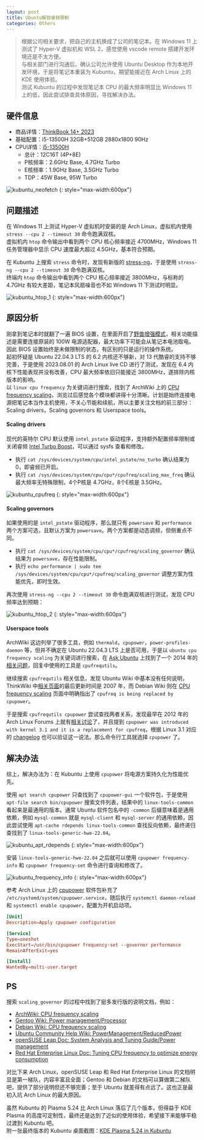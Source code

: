 ```yaml
---
layout: post
title: Ubuntu解锁睿频限制
categories: Others
---
```


> 根据公司相关要求，把自己的主机换成了公司的笔记本。在 Windows 11 上测试了 Hyper-V 虚拟机和 WSL 2，感觉使用 vscode remote 搭建开发环境还是不太方便。  
> 与相关部门进行沟通后，确认公司允许使用 Ubuntu Desktop 作为本地开发环境，于是将笔记本重装为 Kubuntu，期望能接近在 Arch Linux 上的 KDE 使用体验。  
> 测试 Kubuntu 的过程中发现笔记本 CPU 的最大频率明显比 Windows 11 上的低，因此尝试排查具体原因，寻找解决办法。  

<!-- more -->

## 硬件信息
* 商品详情：[ThinkBook 14+ 2023](https://tk.lenovo.com.cn/product/1028280.html)
* 基础配置：i5-13500H 32GB+512GB 2880x1800 90Hz
* CPU详情：[i5-13500H](https://www.intel.cn/content/www/cn/zh/products/sku/232147/intel-core-i513500h-processor-18m-cache-up-to-4-70-ghz/specifications.html)
  * 总计：12C16T (4P+8E)
  * P核频率：2.6GHz Base, 4.7GHz Turbo
  * E核频率：1.9GHz Base, 3.5GHz Turbo
  * TDP：45W Base, 95W Turbo

![kubuntu_neofetch](/public/image/kubuntu_neofetch.webp)
{: style="max-width:600px"}

## 问题描述
在 Windows 11 上测试 Hyper-V 虚拟机时安装的是 Arch Linux，虚拟机内使用 `stress --cpu 2 --timeout 30` 命令跑满双核。  
虚拟机内 `htop` 命令输出中看到两个 CPU 核心频率接近 4700MHz，Windows 11 任务管理器中显示 CPU 速度最大超过 4.5GHz，基本符合预期。  

在 Kubuntu 上搜索 `stress` 命令时，发现有新版的 [stress-ng](https://github.com/ColinIanKing/stress-ng)，于是使用 `stress-ng --cpu 2 --timeout 30` 命令跑满双核。  
终端内 `htop` 命令输出中看到两个 CPU 核心频率接近 3800MHz，与标称的 4.7GHz 有较大差距，笔记本风扇噪音也不如 Windows 11 下测试时明显。  

![kubuntu_htop_1](/public/image/kubuntu_htop_1.webp)
{: style="max-width:600px"}

## 原因分析
刚拿到笔记本时就翻了一遍 BIOS 设置，在里面开启了[野兽增强模式](https://iknowledge.lenovo.com.cn/detail/203754)，相关功能描述是需要连接原装的 100W 电源适配器，最大功率下可能会从笔记本电池取电。因此 BIOS 设置始终是未做限制的状态，有区别的只是运行的操作系统。  
起初怀疑是 Ubuntu 22.04.3 LTS 的 6.2 内核还不够新，对 13 代酷睿的支持不够完善，于是使用 2023.08.01 的 Arch Linux live CD 进行了测试，发现在 6.4 内核下性能表现并没有改善，CPU 最大频率依旧只能接近 3800MHz，遂排除内核版本的影响。  
以 `linux cpu frequency` 为关键词进行搜索，找到了 ArchWiki 上的 [CPU frequency scaling](https://wiki.archlinux.org/title/CPU_frequency_scaling)，浏览过后感觉各个模块都讲得十分清晰。计划是始终连接电源把笔记本当作主机使用，不关心节能和续航，所以主要关注文档的前三部分：Scaling drivers，Scaling governors 和 Userspace tools。  

#### Scaling drivers
现代的英特尔 CPU 默认使用 `intel_pstate` 驱动程序，支持额外配置频率限制或关闭睿频 [Intel Turbo Boost](https://en.wikipedia.org/wiki/Intel_Turbo_Boost)，可以通过 sysfs 查看和修改。  
* 执行 `cat /sys/devices/system/cpu/intel_pstate/no_turbo` 确认结果为 0，即睿频已开启。
* 执行 `cat /sys/devices/system/cpu/cpu*/cpufreq/scaling_max_freq` 确认最大频率无特殊限制，4个P核是 4.7GHz，8个E核是 3.5GHz。

![kubuntu_cpufreq](/public/image/kubuntu_cpufreq.webp)
{: style="max-width:600px"}

#### Scaling governors
如果使用的是 `intel_pstate` 驱动程序，那么就只有 `powersave` 和 `performance` 两个方案可选，且默认方案为 `powersave`。两个方案都是动态调频，但侧重点不同。  
* 执行 `cat /sys/devices/system/cpu/cpu*/cpufreq/scaling_governor` 确认结果为 `powersave`，存在性能限制。
* 执行 `echo performance | sudo tee /sys/devices/system/cpu/cpu*/cpufreq/scaling_governor` 调整方案为性能优先，即时生效。

再次使用 `stress-ng --cpu 2 --timeout 30` 命令跑满双核进行测试，发现 CPU 频率达到预期：  

![kubuntu_htop_2](/public/image/kubuntu_htop_2.webp)
{: style="max-width:600px"}

#### Userspace tools
ArchWiki 这边列举了很多工具，例如 `thermald`，`cpupower`，`power-profiles-daemon` 等，但并不确定在 Ubuntu 22.04.3 LTS 上是否可用，于是以 `ubuntu cpu frequency scaling` 为关键词进行搜索，在 [Ask Ubuntu](https://askubuntu.com) 上找到了一个 2014 年的[相关问题](https://askubuntu.com/questions/523640/how-i-can-disable-cpu-frequency-scaling-and-set-the-system-to-performance)，回复中使用的工具是 `cpufrequtils`。  

继续搜索 `cpufrequtils` 相关信息，发现 Ubuntu Wiki 中基本没有任何说明，ThinkWiki 中[相关页面](https://www.thinkwiki.org/wiki/How_to_use_cpufrequtils)的最后更新时间是 2007 年，而 Debian Wiki 则在 [CPU frequency scaling](https://wiki.debian.org/CpuFrequencyScaling) 页面中明确指出了 `cpufreq is being replaced by cpupower`。  

于是搜索 `cpufrequtils cpupower` 尝试查找两者关系，发现最早在 2012 年的 Arch Linux Forums 上就有[相关讨论](https://bbs.archlinux.org/viewtopic.php?id=135820)了，并且提到 `cpupower was introduced with kernel 3.1 and it is a replacement for cpufreq`，根据 Linux 3.1 对应的 [changelog](https://kernelnewbies.org/Linux_3.1#cpupowerutils) 也可以验证这一说法。那么命令行工具就选择 `cpupower` 了。  

## 解决办法
综上，解决办法为：在 Kubuntu 上使用 `cpupower` 将电源方案持久化为性能优先。  

使用 `apt search cpupower` 只查找到了 `cpupower-gui` 一个软件包，于是使用 `apt-file search bin/cpupower` 搜索文件列表，结果中的 `linux-tools-common` 看起来是最通用的版本。通常 Ubuntu 软件包名中的 `-common` 后缀意味着是通用依赖，例如 `mysql-common` 就是 `mysql-client` 和 `mysql-server` 的通用依赖，因此尝试使用 `apt-cache rdepends linux-tools-common` 查找反向依赖，最终递归查找到了 `linux-tools-generic-hwe-22.04`。  

![kubuntu_apt_rdepends](/public/image/kubuntu_apt_rdepends.webp)
{: style="max-width:600px"}

安装 `linux-tools-generic-hwe-22.04` 之后就可以使用 `cpupower frequency-info` 和 `cpupower frequency-set` 命令进行查询和修改了。  

![kubuntu_frequency_info](/public/image/kubuntu_frequency_info.webp)
{: style="max-width:600px"}

参考 Arch Linux 上的 [cpupower](https://archlinux.org/packages/extra/x86_64/cpupower/) 软件包补充了 `/etc/systemd/system/cpupower.service`，随后执行 `systemctl daemon-reload` 和 `systemctl enable cpupower`，配置为开机启动项。
```conf
[Unit]
Description=Apply cpupower configuration

[Service]
Type=oneshot
ExecStart=/usr/bin/cpupower frequency-set --governor performance
RemainAfterExit=yes

[Install]
WantedBy=multi-user.target
```

## PS
搜索 `scaling_governor` 的过程中找到了挺多发行版的说明文档，例如：
* [ArchWiki: CPU frequency scaling](https://wiki.archlinux.org/title/CPU_frequency_scaling)
* [Gentoo Wiki: Power management/Processor](https://wiki.gentoo.org/wiki/Power_management/Processor)
* [Debian Wiki: CPU frequency scaling](https://wiki.debian.org/CpuFrequencyScaling)
* [Ubuntu Community Help Wiki: PowerManagement/ReducedPower](https://help.ubuntu.com/community/PowerManagement/ReducedPower#CPU_governor)
* [openSUSE Leap Doc: System Analysis and Tuning Guide/Power management](https://doc.opensuse.org/documentation/leap/tuning/html/book-tuning/cha-tuning-power.html)
* [Red Hat Enterprise Linux Doc: Tuning CPU frequency to optimize energy consumption](https://access.redhat.com/documentation/en-us/red_hat_enterprise_linux/8/html/monitoring_and_managing_system_status_and_performance/tuning-cpu-frequency-to-optimize-energy-consumption_monitoring-and-managing-system-status-and-performance)

对比下来 Arch Linux，openSUSE Leap 和 Red Hat Enterprise Linux 的文档明显是第一梯队，内容丰富且全面；Gentoo 和 Debian 的文档可以算做第二梯队吧，提供了部分说明但还不够完善；至于 Ubuntu 就差得有点远了。这也正是最初入坑 Arch Linux 的最大原因。

虽然 Kubuntu 的 Plasma 5.24 比 Arch Linux 落后了几个版本，但得益于 KDE Plasma 的高度可定制性，最终还是达到了近似的使用体验，希望接下来能够平稳过渡到 Kubuntu 吧。  
附一张最终版本的 Kubuntu 桌面截图：[KDE Plasma 5.24 in Kubuntu](/public/image/kubuntu-kde.webp)
